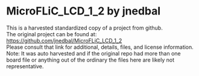 
# MicroFLiC_LCD_1_2 by jnedbal  
This is a harvested standardized copy of a project from github.  
The original project can be found at:  
https://github.com/jnedbal/MicroFLiC_LCD_1_2  
Please consult that link for additional, details, files, and license information.  
Note: It was auto harvested and if the original repo had more than one board file or anything out of the ordinary the files here are likely not representative.  
    